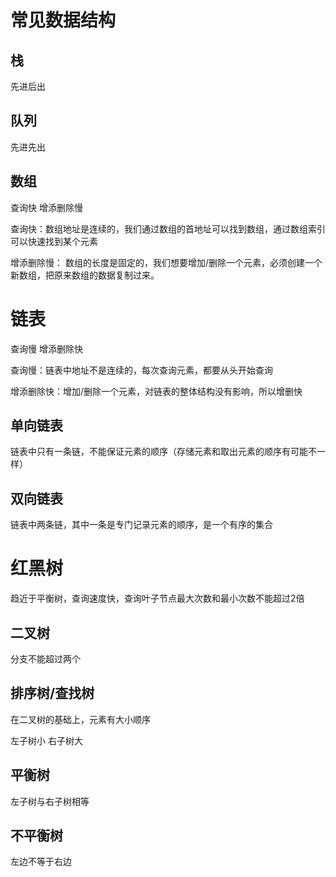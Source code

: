 # 常见数据结构

## 栈

先进后出

## 队列

先进先出

## 数组

查询快 增添删除慢

查询快：数组地址是连续的，我们通过数组的首地址可以找到数组，通过数组索引可以快速找到某个元素

增添删除慢： 数组的长度是固定的，我们想要增加/删除一个元素，必须创建一个新数组，把原来数组的数据复制过来。

# 链表

查询慢 增添删除快

查询慢：链表中地址不是连续的，每次查询元素，都要从头开始查询

 增添删除快：增加/删除一个元素，对链表的整体结构没有影响，所以增删快

## 单向链表

链表中只有一条链，不能保证元素的顺序（存储元素和取出元素的顺序有可能不一样）

## 双向链表

链表中两条链，其中一条是专门记录元素的顺序，是一个有序的集合

# 红黑树

趋近于平衡树，查询速度快，查询叶子节点最大次数和最小次数不能超过2倍

## 二叉树

分支不能超过两个

## 排序树/查找树

在二叉树的基础上，元素有大小顺序

左子树小   右子树大

## 平衡树

左子树与右子树相等

## 不平衡树

左边不等于右边

